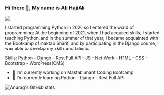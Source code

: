 ### Hi there 👋, My name is Ali HajiAli
![](https://pileh.art/wp-content/uploads/2020/08/contact-us.gif)

I started programming Python in 2020 so I entered the world of programming; At the beginning of 2021, when I had acquired skills, I started teaching Python, and in the summer of that year, I became acquainted with the Bootkamp of maktab Sharif, and by participating in the Django course, I was able to develop my skills and talents.

Skills: Python - Django - Rest Full API - JS - Net Work - HTML - CSS - Bootstrap - WordPress(CMS)

- 🔭 I’m currently working on  Maktab Sharif Coding Bootcamp 
- 🌱 I’m currently learning Python - Django - Rest Full API 












![Anurag's GitHub stats](https://github-readme-stats.vercel.app/api?username=alihajiali&theme=solarized-light&show_icons=true)
